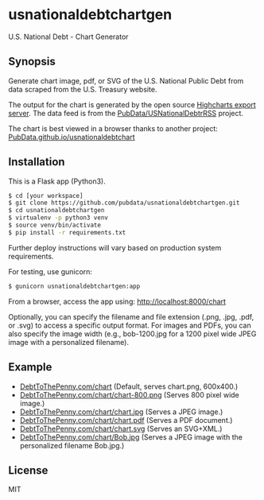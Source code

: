 # usnationaldebtchartgen
U.S. National Debt - Chart Generator

## Synopsis
Generate chart image, pdf, or SVG of the U.S. National Public Debt from data scraped from the U.S. Treasury website.

The output for the chart is generated by the open source [Highcharts export server](https://export.highcharts.com).   The data feed is from the [PubData/USNationalDebtrRSS](https://github.com/PubData/usnationaldebtrss) project.

The chart is best viewed in a browser thanks to another project: [PubData.github.io/usnationaldebtchart](https://pubdata.github.io/usnationaldebtchart/)

## Installation
This is a Flask app (Python3).

``` sh
$ cd [your workspace]
$ git clone https://github.com/pubdata/usnationaldebtchartgen.git
$ cd usnationaldebtchartgen
$ virtualenv -p python3 venv
$ source venv/bin/activate
$ pip install -r requirements.txt
``` 

Further deploy instructions will vary based on production system requirements.

For testing, use gunicorn:

``` sh
$ gunicorn usnationaldebtchartgen:app
``` 

From a browser, access the app using: [http://localhost:8000/chart](http://localhost:8000/chart)

Optionally, you can specify the filename and file extension (.png, .jpg, .pdf, or .svg) to access a specific output format.  For images and PDFs, you can also specify the image width (e.g., bob-1200.jpg for a 1200 pixel wide JPEG image with a personalized filename).

## Example

- [DebtToThePenny.com/chart](https://www.debttothepenny.com/chart) (Default, serves chart.png, 600x400.)
- [DebtToThePenny.com/chart/chart-800.png](https://www.debttothepenny.com/chart/chart-800.png) (Serves 800 pixel wide image.)
- [DebtToThePenny.com/chart/chart.jpg](https://www.debttothepenny.com/chart/chart.jpg) (Serves a JPEG image.)
- [DebtToThePenny.com/chart/chart.pdf](https://www.debttothepenny.com/chart/chart.pdf) (Serves a PDF document.)
- [DebtToThePenny.com/chart/chart.svg](https://www.debttothepenny.com/chart/chart.svg) (Serves an SVG+XML.)
- [DebtToThePenny.com/chart/Bob.jpg](https://www.debttothepenny.com/chart/Bob.jpg) (Serves a JPEG image with the personalized filename Bob.jpg.)


## License

MIT
